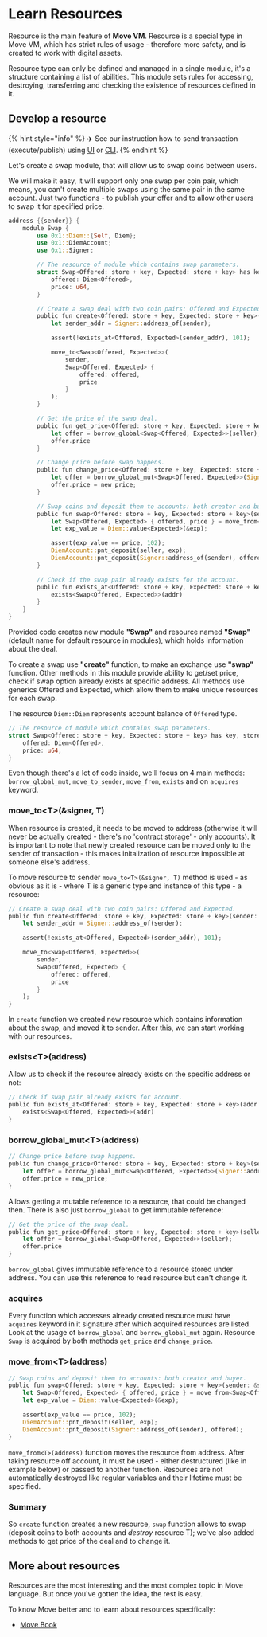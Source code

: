 # Learn Resources

Resource is the main feature of **Move VM**. Resource is a special type in Move VM, which has strict rules of usage - therefore more safety, and is created to work with digital assets.

Resource type can only be defined and managed in a single module, it's a structure containing a list of abilities. This module sets rules for accessing, destroying, transferring and checking the existence of resources defined in it.

## Develop a resource

{% hint style="info" %}
✈️ See our instruction how to send transaction (execute/publish) using [UI](../getting_started/substrate.md) or [CLI](../getting_started/cli.md).
{% endhint %}

Let's create a swap module, that will allow us to swap coins between users.

We will make it easy, it will support only one swap per coin pair, which means, you can't create multiple swaps using the same pair in the same account. Just two functions - to publish your offer and to allow other users to swap it for specified price.

```rust
address {{sender}} {
    module Swap {
        use 0x1::Diem::{Self, Diem};
        use 0x1::DiemAccount;
        use 0x1::Signer;

        // The resource of module which contains swap parameters.
        struct Swap<Offered: store + key, Expected: store + key> has key, store {
            offered: Diem<Offered>,
            price: u64,
        }

        // Create a swap deal with two coin pairs: Offered and Expected.
        public fun create<Offered: store + key, Expected: store + key>(sender: &signer, offered: Diem<Offered>, price: u64) {
            let sender_addr = Signer::address_of(sender);

            assert(!exists_at<Offered, Expected>(sender_addr), 101);

            move_to<Swap<Offered, Expected>>(
                sender,
                Swap<Offered, Expected> {
                    offered: offered,
                    price
                }
            );
        }

        // Get the price of the swap deal.
        public fun get_price<Offered: store + key, Expected: store + key>(seller: address): u64 acquires Swap {
            let offer = borrow_global<Swap<Offered, Expected>>(seller);
            offer.price
        }

        // Change price before swap happens.
        public fun change_price<Offered: store + key, Expected: store + key>(sender: &signer, new_price: u64) acquires Swap {
            let offer = borrow_global_mut<Swap<Offered, Expected>>(Signer::address_of(sender));
            offer.price = new_price;
        }

        // Swap coins and deposit them to accounts: both creator and buyer.
        public fun swap<Offered: store + key, Expected: store + key>(sender: &signer, seller: address, exp: Diem<Expected>) acquires Swap {
            let Swap<Offered, Expected> { offered, price } = move_from<Swap<Offered, Expected>>(seller);
            let exp_value = Diem::value<Expected>(&exp);

            assert(exp_value == price, 102);
            DiemAccount::pnt_deposit(seller, exp);
            DiemAccount::pnt_deposit(Signer::address_of(sender), offered);
        }

        // Check if the swap pair already exists for the account.
        public fun exists_at<Offered: store + key, Expected: store + key>(addr: address): bool {
            exists<Swap<Offered, Expected>>(addr)
        }
    }
}
```

Provided code creates new module **"Swap"** and resource named **"Swap"** \(default name for default resource in modules\), which holds information about the deal.

To create a swap use **"create"** function, to make an exchange use **"swap"** function. Other methods in this module provide ability to get/set price, check if swap option already exists at specific address. All methods use generics Offered and Expected, which allow them to make unique resources for each swap.

The resource `Diem::Diem` represents account balance of `Offered` type.

```rust
// The resource of module which contains swap parameters.
struct Swap<Offered: store + key, Expected: store + key> has key, store {
    offered: Diem<Offered>,
    price: u64,
}
```

Even though there's a lot of code inside, we'll focus on 4 main methods: `borrow_global_mut`, `move_to_sender`, `move_from`, `exists` and on `acquires` keyword.

### move\_to&lt;T&gt;\(&signer, T\)

When resource is created, it needs to be moved to address \(otherwise it will never be actually created - there's no 'contract storage' - only accounts\). It is important to note that newly created resource can be moved only to the sender of transaction - this makes initalization of resource impossible at someone else's address.

To move resource to sender `move_to<T>(&signer, T)` method is used - as obvious as it is - where T is a generic type and instance of this type - a resource:

```rust
// Create a swap deal with two coin pairs: Offered and Expected.
public fun create<Offered: store + key, Expected: store + key>(sender: &signer, offered: Diem<Offered>, price: u64) {
    let sender_addr = Signer::address_of(sender);

    assert(!exists_at<Offered, Expected>(sender_addr), 101);

    move_to<Swap<Offered, Expected>>(
        sender,
        Swap<Offered, Expected> {
            offered: offered,
            price
        }
    );
}
```

In `create` function we created new resource which contains information about the swap, and moved it to sender. After this, we can start working with our resources.

### exists&lt;T&gt;\(address\)

Allow us to check if the resource already exists on the specific address or not:

```rust
// Check if swap pair already exists for account.
public fun exists_at<Offered: store + key, Expected: store + key>(addr: address): bool {
    exists<Swap<Offered, Expected>>(addr)
}
```

### borrow\_global\_mut&lt;T&gt;\(address\)

```rust
// Change price before swap happens.
public fun change_price<Offered: store + key, Expected: store + key>(sender: &signer, new_price: u64) acquires Swap {
    let offer = borrow_global_mut<Swap<Offered, Expected>>(Signer::address_of(sender));
    offer.price = new_price;
}
```

Allows getting a mutable reference to a resource, that could be changed then. There is also just `borrow_global` to get immutable reference:

```rust
// Get the price of the swap deal.
public fun get_price<Offered: store + key, Expected: store + key>(seller: address): u64 acquires Swap {
    let offer = borrow_global<Swap<Offered, Expected>>(seller);
    offer.price
}
```

`borrow_global` gives immutable reference to a resource stored under address. You can use this reference to read resource but can't change it.

### acquires

Every function which accesses already created resource must have `acquires` keyword in it signature after which acquired resources are listed. Look at the usage of `borrow_global` and `borrow_global_mut` again. Resource `Swap` is acquired by both methods `get_price` and `change_price`.

### move\_from&lt;T&gt;\(address\)

```rust
// Swap coins and deposit them to accounts: both creator and buyer.
public fun swap<Offered: store + key, Expected: store + key>(sender: &signer, seller: address, exp: Diem<Expected>) acquires Swap {
    let Swap<Offered, Expected> { offered, price } = move_from<Swap<Offered, Expected>>(seller);
    let exp_value = Diem::value<Expected>(&exp);

    assert(exp_value == price, 102);
    DiemAccount::pnt_deposit(seller, exp);
    DiemAccount::pnt_deposit(Signer::address_of(sender), offered);
}
```

`move_from<T>(address)` function moves the resource from address. After taking resource off account, it must be used - either destructured \(like in example below\) or passed to another function. Resources are not automatically destroyed like regular variables and their lifetime must be specified.

### Summary

So `create` function creates a new resource, `swap` function allows to swap \(deposit coins to both accounts and _destroy_ resource T\); we've also added methods to get price of the deal and to change it.

## More about resources

Resources are the most interesting and the most complex topic in Move language. But once you've gotten the idea, the rest is easy.

To know Move better and to learn about resources specifically:

* [Move Book](https://move-book.com/advanced-topics/types-with-abilities.html)
